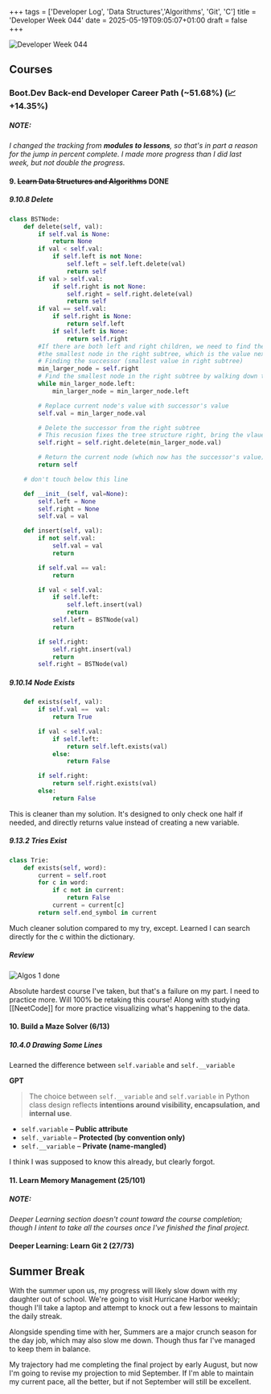 +++
tags = ['Developer Log', 'Data Structures','Algorithms', 'Git', 'C']
title = 'Developer Week 044'
date = 2025-05-19T09:05:07+01:00
draft = false
+++

![Developer Week 044](https://pbrazeale.github.io/images/devweek044.jpg)

## Courses

### Boot.Dev Back-end Developer Career Path (~51.68%) (📈 +14.35%)

##### NOTE:

_I changed the tracking from **modules to lessons**, so that's in part a reason for the jump in percent complete. I made more progress than I did last week, but not double the progress._

#### 9. ~~Learn Data Structures and Algorithms~~ DONE

##### 9.10.8 Delete

```python
class BSTNode:
    def delete(self, val):
        if self.val is None:
            return None
        if val < self.val:
            if self.left is not None:
                self.left = self.left.delete(val)
                return self
        if val > self.val:
            if self.right is not None:
                self.right = self.right.delete(val)
                return self
        if val == self.val:
            if self.right is None:
                return self.left
            if self.left is None:
                return self.right
        #If there are both left and right children, we need to find the new "successor":
        #the smallest node in the right subtree, which is the value next largest after the current node's value.
        # Finding the successor (smallest value in right subtree)
        min_larger_node = self.right
        # Find the smallest node in the right subtree by walking down the current right child's left branches until reaching a node with no left child.
        while min_larger_node.left:
            min_larger_node = min_larger_node.left

        # Replace current node's value with successor's value
        self.val = min_larger_node.val

        # Delete the successor from the right subtree
        # This recusion fixes the tree structure right, bring the vlaue up?
        self.right = self.right.delete(min_larger_node.val)

        # Return the current node (which now has the successor's value)
        return self

    # don't touch below this line

    def __init__(self, val=None):
        self.left = None
        self.right = None
        self.val = val

    def insert(self, val):
        if not self.val:
            self.val = val
            return

        if self.val == val:
            return

        if val < self.val:
            if self.left:
                self.left.insert(val)
                return
            self.left = BSTNode(val)
            return

        if self.right:
            self.right.insert(val)
            return
        self.right = BSTNode(val)


```

##### 9.10.14 Node Exists

```python
    def exists(self, val):
        if self.val ==  val:
            return True

        if val < self.val:
            if self.left:
                return self.left.exists(val)
            else:
                return False

        if self.right:
            return self.right.exists(val)
        else:
            return False
```

This is cleaner than my solution. It's designed to only check one half if needed, and directly returns value instead of creating a new variable.

##### 9.13.2 Tries Exist

```python
class Trie:
    def exists(self, word):
        current = self.root
        for c in word:
            if c not in current:
                return False
            current = current[c]
        return self.end_symbol in current
```

Much cleaner solution compared to my try, except. Learned I can search directly for the c within the dictionary.

##### Review

![Algos 1 done](https://qvault-webapp-dynamic-assets.storage.googleapis.com/certificates/05ece783-8b5d-4a68-827f-4f186b3679d1.jpeg?1747236911723)

Absolute hardest course I've taken, but that's a failure on my part. I need to practice more. Will 100% be retaking this course! Along with studying [[NeetCode]] for more practice visualizing what's happening to the data.

#### 10. Build a Maze Solver (6/13)

##### 10.4.0 Drawing Some Lines

Learned the difference between `self.variable` and `self.__variable`

**GPT**

> The choice between `self.__variable` and `self.variable` in Python class design reflects **intentions around visibility, encapsulation, and internal use**.

- `self.variable` – **Public attribute**
- `self._variable` – **Protected (by convention only)**
- `self.__variable` – **Private (name-mangled)**

I think I was supposed to know this already, but clearly forgot.

#### 11. Learn Memory Management (25/101)

##### NOTE:

_Deeper Learning section doesn't count toward the course completion; though I intent to take all the courses once I've finished the final project._

#### Deeper Learning: Learn Git 2 (27/73)

## Summer Break

With the summer upon us, my progress will likely slow down with my daughter out of school. We're going to visit Hurricane Harbor weekly; though I'll take a laptop and attempt to knock out a few lessons to maintain the daily streak.

Alongside spending time with her, Summers are a major crunch season for the day job, which may also slow me down. Though thus far I've managed to keep them in balance.

My trajectory had me completing the final project by early August, but now I'm going to revise my projection to mid September. If I'm able to maintain my current pace, all the better, but if not September will still be excellent.
